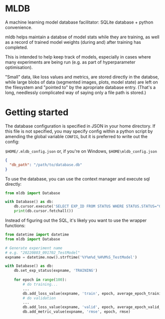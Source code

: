 # MLDB

A machine learning model database facilitator: SQLite database + python convenience.

mldb helps maintain a databse of model stats while they are training, as well as a record of trained model weights (during and) after training has completed.

This is intended to help keep track of models, especially in cases where many experiments are being run (e.g. as part of hyperparameter optimisation).

"Small" data, like loss values and metrics, are stored directly in the databse, while large blobs of data (segmented images, plots, model state) are left on the filesystem and "pointed to" by the apropriate database entry. (That's a long, needlessly complicated way of saying only a file path is stored.)

# Getting started

The database configuration is specified in JSON in your home directory. If this file is not specified, you may specify config within a python script by amending the global variable `CONFIG`, but it is preferred to write out the config:

`$HOME/.mldb_config.json` or, if you're on Windows, `$HOME\mldb_config.json`
```json
{
  "db_path": "/path/to/database.db"
}
```

To use the database, you can use the context manager and execute sql directly:
```python
from mldb import Database

with Database() as db:
    db.cursor.execute('SELECT EXP_ID FROM STATUS WHERE STATUS.STATUS="COMPLETE";')
    print(db.cursor.fetchall())
```

Instead of figuring out the SQL, it's likely you want to use the wrapper functions:
```python
from datetime import datetime
from mldb import Database

# Generate experiment name
# e.g. "20220803_091702_TestModel"
expname = datetime.now().strftime('%Y%m%d_%H%M%S_TestModel')

with Database() as db:
    db.set_exp_status(expname, 'TRAINING')
    
    for epoch in range(100):
        # do training...
        ...
        db.add_loss_value(expname, 'train', epoch, average_epoch_training_loss)
        # do validation
        ...
        db.add_loss_value(expname, 'valid', epoch, average_epoch_valid_loss)
        db.add_metric_value(expname, 'rmse', epoch, rmse)
```